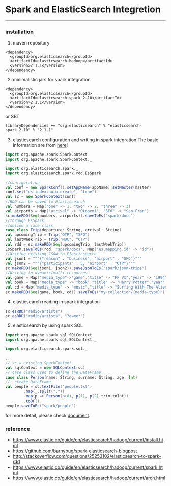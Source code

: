 # Spark and ElasticSearch Integretion
-------------------------------------------
### installation
1. maven repository
```
<dependency>
  <groupId>org.elasticsearch</groupId>
  <artifactId>elasticsearch-hadoop</artifactId>
  <version>2.1.1</version>
</dependency>
```

2. minimalistic jars for spark integration
```
<dependency>
  <groupId>org.elasticsearch</groupId>
  <artifactId>elasticsearch-spark_2.10</artifactId>
  <version>2.1.1</version>
</dependency>
```

or SBT
```
libraryDependencies += "org.elasticsearch" % "elasticsearch-spark_2.10" % "2.1.1"
```

3. elasticsearch configuration and writing in spark integration
The basic information are from [here](https://www.elastic.co/guide/en/elasticsearch/hadoop/current/configuration.html)!

```scala
import org.apache.spark.SparkContext    
import org.apache.spark.SparkContext._

import org.elasticsearch.spark._
import org.elasticsearch.spark.rdd.EsSpark

//configuration
val conf = new SparkConf().setAppName(appName).setMaster(master)
conf.set("es.index.auto.create", "true")
val sc = new SparkContext(conf)
//RDD can be saved to Elasticsearch
val numbers = Map("one" -> 1, "two" -> 2, "three" -> 3)
val airports = Map("arrival" -> "Otopeni", "SFO" -> "San Fran")
sc.makeRDD(Seq(numbers, airports)).saveToEs("spark/docs")
//through EsSpark
//define a case class
case class Trip(departure: String, arrival: String)
val upcomingTrip = Trip("OTP", "SFO")
val lastWeekTrip = Trip("MUC", "OTP")
val rdd = sc.makeRDD(Seq(upcomingTrip, lastWeekTrip))
EsSpark.saveToEs(rdd, "spark/docs", Map("es.mapping.id" -> "id"))
//Writing existing JSON to Elasticsearch
val json1 = """{"reason" : "business", "airport" : "SFO"}"""
val json2 = """{"participants" : 5, "airport" : "OTP"}"""
sc.makeRDD(Seq(json1, json2)).saveJsonToEs("spark/json-trips")
//Writing to dynamic/multi-resources
val game = Map("media_type"->"game","title" -> "FF VI","year" -> "1994")
val book = Map("media_type" -> "book","title" -> "Harry Potter","year" -> "2010")
val cd = Map("media_type" -> "music","title" -> "Surfing With The Alien")
sc.makeRDD(Seq(game, book, cd)).saveToEs("my-collection/{media-type}")
```

4. elasticsearch reading in spark integration
```scala
sc.esRDD("radio/artists")
sc.esRDD("radio/artists", "?q=me*")
```

5. elasticsearch by using spark SQL
```scala
import org.apache.spark.sql.SQLContext
import org.apache.spark.sql.SQLContext._

import org.elasticsearch.spark.sql._

...
// sc = existing SparkContext
val sqlContext = new SQLContext(sc)
// case class used to define the DataFrame
case class Person(name: String, surname: String, age: Int)
//  create DataFrame
val people = sc.textFile("people.txt")    
        .map(_.split(","))
        .map(p => Person(p(0), p(1), p(2).trim.toInt))
        .toDF()
people.saveToEs("spark/people")
```

for more detail, please check [document](https://www.elastic.co/guide/en/elasticsearch/hadoop/current/spark.html).
### reference
- https://www.elastic.co/guide/en/elasticsearch/hadoop/current/install.html
- https://github.com/barnybug/spark-elasticsearch-blogpost
- http://stackoverflow.com/questions/25253102/elasticsearch-to-spark-rdd
- https://www.elastic.co/guide/en/elasticsearch/hadoop/current/spark.html
- https://www.elastic.co/guide/en/elasticsearch/hadoop/current/arch.html
